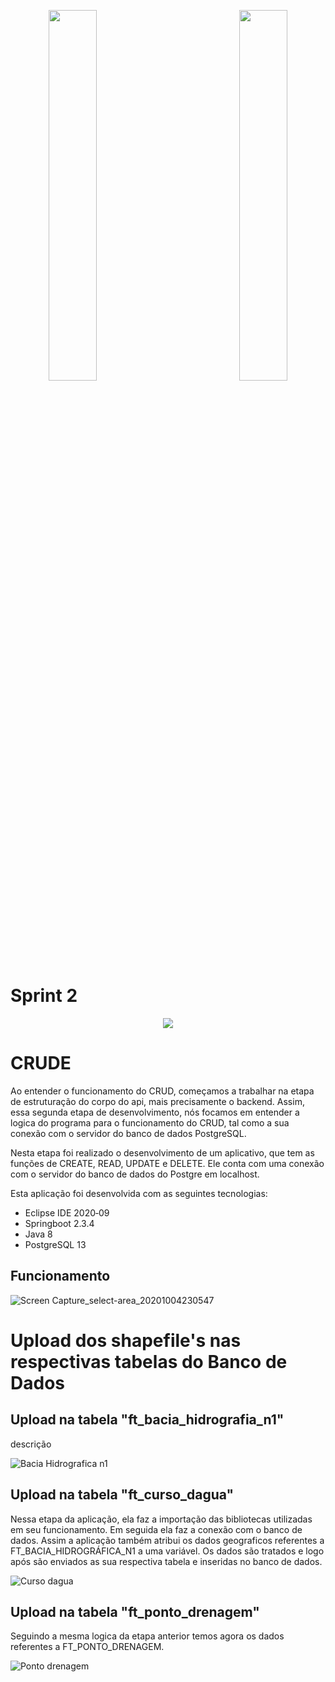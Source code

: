 <div>
  <p align="center">
            <img src="https://user-images.githubusercontent.com/56441534/92442086-adf9e000-f185-11ea-8794-b6c5def3daf3.png" width = "39%">
            <img baackgroundcolor="white" width = "20%">
            <img src="https://user-images.githubusercontent.com/58118956/96368863-d97ccc80-112c-11eb-8a52-938b4327fc50.jpg" width = "39%"></p>
</div>     


# Sprint 2

<p align="center">
  <img src="https://user-images.githubusercontent.com/56441534/96368958-5f991300-112d-11eb-8560-70bbdf57b9d6.jpeg"> </p>
 
# CRUDE  

Ao entender o funcionamento do CRUD, começamos a trabalhar na etapa de estruturação do corpo do api, mais precisamente o backend. Assim, essa segunda etapa de desenvolvimento, nós focamos em entender a logica do programa para o funcionamento do CRUD, tal como a sua conexão com o servidor do banco de dados PostgreSQL.

Nesta etapa foi realizado o desenvolvimento de um aplicativo, que tem as funções de CREATE, READ, UPDATE e DELETE. Ele conta com uma conexão com o servidor do banco de dados do Postgre em localhost.

Esta aplicação foi desenvolvida com as seguintes tecnologias:
* Eclipse IDE 2020‑09
* Springboot 2.3.4
* Java 8
* PostgreSQL 13

## Funcionamento

![Screen Capture_select-area_20201004230547](https://user-images.githubusercontent.com/56441534/95036485-7c9a0480-069e-11eb-9169-d35b721ca85a.gif)

# Upload dos shapefile's nas respectivas tabelas do Banco de Dados

## Upload na tabela "ft_bacia_hidrografia_n1"

descrição

![Bacia Hidrografica n1](https://user-images.githubusercontent.com/56441534/96370050-fa482080-1132-11eb-9f05-7e4c02b10077.gif)

## Upload na tabela "ft_curso_dagua"

Nessa etapa da aplicação, ela faz a importação das bibliotecas utilizadas  em seu funcionamento. Em seguida ela faz a conexão com o banco de dados. Assim a aplicação também atribui os dados geograficos referentes a FT_BACIA_HIDROGRÁFICA_N1 a uma variável. Os dados são tratados e logo após são enviados as sua respectiva tabela e inseridas no banco de dados.

![Curso dagua](https://user-images.githubusercontent.com/56441534/96370162-4f843200-1133-11eb-861e-91c429bb1476.gif)

## Upload na tabela "ft_ponto_drenagem"

Seguindo a mesma logica da etapa anterior temos agora os dados referentes a FT_PONTO_DRENAGEM.

![Ponto drenagem](https://user-images.githubusercontent.com/56441534/96370220-79d5ef80-1133-11eb-8f81-1d473d33d64e.gif)

